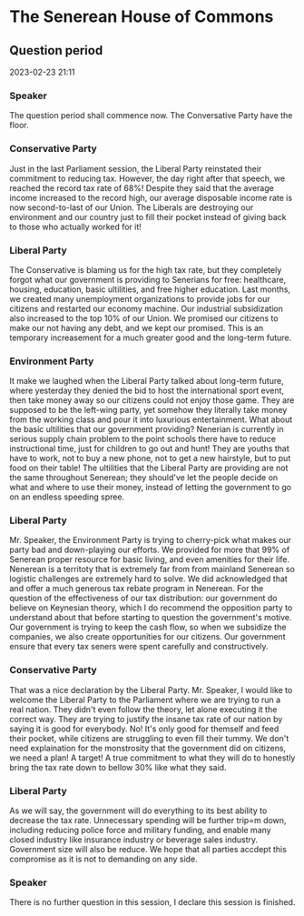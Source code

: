 # The Senerean House of Commons
## Question period
2023-02-23 21:11

### Speaker
The question period shall commence now. The Conversative Party have the floor.

### Conservative Party
Just in the last Parliament session, the Liberal Party reinstated their commitment to reducing tax. However, the day right after that speech, we reached the record tax rate of 68%! Despite they said that the average income increased to the record high, our average disposable income rate is now second-to-last of our Union. The Liberals are destroying our environment and our country just to fill their pocket instead of giving back to those who actually worked for it!

### Liberal Party
The Conservative is blaming us for the high tax rate, but they completely forgot what our government is providing to Senerians for free: healthcare, housing, education, basic ultilities, and free higher education. Last months, we created many unemployment organizations to provide jobs for our citizens and restarted our economy machine. Our industrial subsidization also increased to the top 10% of our Union. We promised our citizens to make our not having any debt, and we kept our promised. This is an temporary increasement for a much greater good and the long-term future.

### Environment Party
It make we laughed when the Liberal Party talked about long-term future, where yesterday they denied the bid to host the international sport event, then take money away so our citizens could not enjoy those game. They are supposed to be the left-wing party, yet somehow they literally take money from the working class and pour it into luxurious entertainment. What about the basic ultilities that our government providing? Nenerian is currently in serious supply chain problem to the point schools there have to reduce instructional time, just for children to go out and hunt! They are youths that have to work, not to buy a new phone, not to get a new hairstyle, but to put food on their table! The ultilities that the Liberal Party are providing are not the same throughout Senerean; they should've let the people decide on what and where to use their money, instead of letting the government to go on an endless speeding spree.

### Liberal Party
Mr. Speaker, the Environment Party is trying to cherry-pick what makes our party bad and down-playing our efforts. We provided for more that 99% of Senerean proper resource for basic living, and even amenities for their life. Nenerean is a territoty that is extremely far from from mainland Senerean so logistic challenges are extremely hard to solve. We did acknowledged that and offer a much generous tax rebate program in Nenerean. For the question of the effectiveness of our tax distribution: our government do believe on Keynesian theory, which I do recommend the opposition party to understand about that before starting to question the government's motive. Our government is trying to keep the cash flow, so when we subsidize the companies, we also create opportunities for our citizens. Our government ensure that every tax seners were spent carefully and constructively.

### Conservative Party
That was a nice declaration by the Liberal Party. Mr. Speaker, I would like to welcome the Liberal Party to the Parliament where we are trying to run a real nation. They didn't even follow the theory, let alone executing it the correct way. They are trying to justify the insane tax rate of our nation by saying it is good for everybody. No! It's only good for themself and feed their pocket, while citizens are struggling to even fill their tummy. We don't need explaination for the monstrosity that the government did on citizens, we need a plan! A target! A true commitment to what they will do to honestly bring the tax rate down to bellow 30% like what they said.

### Liberal Party
As we will say, the government will do everything to its best ability to decrease the tax rate. Unnecessary spending will be further trip=m down, including reducing police force and military funding, and enable many closed industry like insurance industry or beverage sales industry. Government size will also be reduce. We hope that all parties accdept this compromise as it is not to demanding on any side. 

### Speaker
There is no further question in this session, I declare this session is finished.